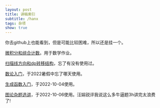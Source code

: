 ```yaml
---
layout: post
title: 讲稿索引
subtitle: /hanx
tags: 杂项
show: true
---
```


你去github上也能看到，但是可能比较困难，所以还是挂一个。

[微积分和组合计数](/slides/2021-10-09-math-homework.html)。用于数学作业。

[扫描线方向和dp转移结构](/slides/2022-01-06-sweepline-direction.html)，忘了有没有使用过。

[数论入门](/slides/2022-07-12-simple-number-theory.html)，于2022暑假中忘了哪天使用。

[生成函数入门](/slides/2022-07-12-simple-gf.html)，于2022-10-04使用。

[图论杂题选讲](/slides/2022-10-06-graph-theory.html)，于2022-10-06使用。汪娟锐评我说这么多牛逼题3h讲完太浪费了!